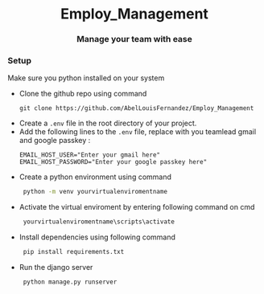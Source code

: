 <h1 align="center">
  Employ_Management
 <h3 align="center"><p>Manage your team with ease</p></h3>
</h1>

### Setup
Make sure you python installed on your system
- Clone the github repo using command
  ``` shell
  git clone https://github.com/AbelLouisFernandez/Employ_Management
  ```
- Create a `.env` file in the root directory of your project.
- Add the following lines to the `.env` file, replace with you teamlead gmail and google passkey :
   ```env
   EMAIL_HOST_USER="Enter your gmail here"
   EMAIL_HOST_PASSWORD="Enter your google passkey here"
   ```
- Create a python environment using command
  ```cmd
   python -m venv yourvirtualenviromentname
   ```
- Activate the virtual enviroment by entering following command on cmd
  ```cmd
   yourvirtualenviromentname\scripts\activate
   ```
- Install dependencies using following command
  ```cmd
   pip install requirements.txt
   ```
- Run the django server
  ```cmd
   python manage.py runserver
   ```
